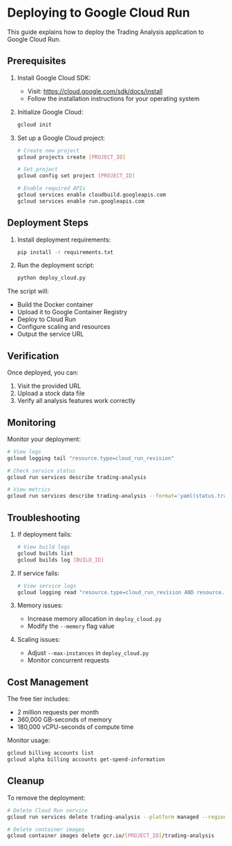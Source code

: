 # Deploying to Google Cloud Run

This guide explains how to deploy the Trading Analysis application to Google Cloud Run.

## Prerequisites

1. Install Google Cloud SDK:
   - Visit: https://cloud.google.com/sdk/docs/install
   - Follow the installation instructions for your operating system

2. Initialize Google Cloud:
   ```bash
   gcloud init
   ```

3. Set up a Google Cloud project:
   ```bash
   # Create new project
   gcloud projects create [PROJECT_ID]
   
   # Set project
   gcloud config set project [PROJECT_ID]
   
   # Enable required APIs
   gcloud services enable cloudbuild.googleapis.com
   gcloud services enable run.googleapis.com
   ```

## Deployment Steps

1. Install deployment requirements:
   ```bash
   pip install -r requirements.txt
   ```

2. Run the deployment script:
   ```bash
   python deploy_cloud.py
   ```

The script will:
- Build the Docker container
- Upload it to Google Container Registry
- Deploy to Cloud Run
- Configure scaling and resources
- Output the service URL

## Verification

Once deployed, you can:
1. Visit the provided URL
2. Upload a stock data file
3. Verify all analysis features work correctly

## Monitoring

Monitor your deployment:
```bash
# View logs
gcloud logging tail "resource.type=cloud_run_revision"

# Check service status
gcloud run services describe trading-analysis

# View metrics
gcloud run services describe trading-analysis --format='yaml(status.traffic,status.url)'
```

## Troubleshooting

1. If deployment fails:
   ```bash
   # View build logs
   gcloud builds list
   gcloud builds log [BUILD_ID]
   ```

2. If service fails:
   ```bash
   # View service logs
   gcloud logging read "resource.type=cloud_run_revision AND resource.labels.service_name=trading-analysis"
   ```

3. Memory issues:
   - Increase memory allocation in `deploy_cloud.py`
   - Modify the `--memory` flag value

4. Scaling issues:
   - Adjust `--max-instances` in `deploy_cloud.py`
   - Monitor concurrent requests

## Cost Management

The free tier includes:
- 2 million requests per month
- 360,000 GB-seconds of memory
- 180,000 vCPU-seconds of compute time

Monitor usage:
```bash
gcloud billing accounts list
gcloud alpha billing accounts get-spend-information
```

## Cleanup

To remove the deployment:
```bash
# Delete Cloud Run service
gcloud run services delete trading-analysis --platform managed --region us-central1

# Delete container images
gcloud container images delete gcr.io/[PROJECT_ID]/trading-analysis
